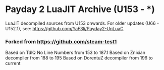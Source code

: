 # Payday 2 LuaJIT Archive (U153 - *)
LuaJIT decompiled sources from U153 onwards.
For older updates (U66 - U152.1), see: https://github.com/YaF3li/Payday2-UnLuaC

### Forked from https://github.com/steam-test1
Based on TdlQ No Line Numbers from 153 to 187.1
Based on Znixian decompiler from 188 to 195
Based on DorentuZ decompiler from 196 to current